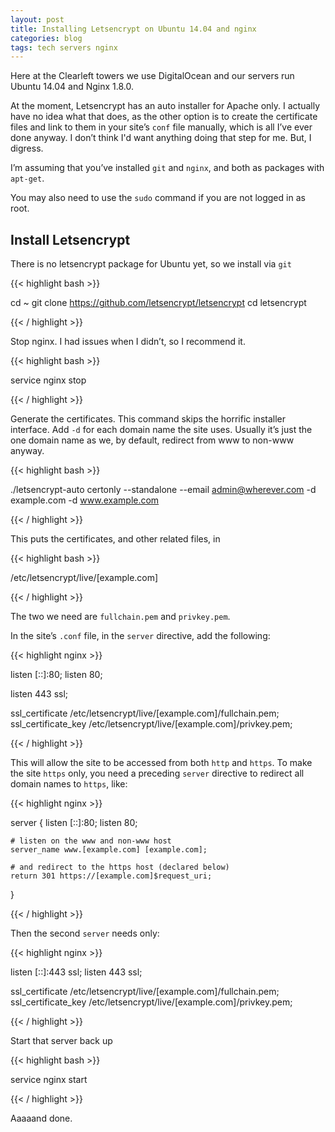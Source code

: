 ```yaml
---
layout: post
title: Installing Letsencrypt on Ubuntu 14.04 and nginx
categories: blog
tags: tech servers nginx
---
```


Here at the Clearleft towers we use DigitalOcean and our servers run Ubuntu 14.04 and Nginx 1.8.0.

At the moment, Letsencrypt has an auto installer for Apache only. I actually have no idea what that does, as the other option is to create the certificate files and link to them in your site’s `conf` file manually, which is all I’ve ever done anyway. I don’t think I'd want anything doing that step for me. But, I digress.

I’m assuming that you’ve installed `git` and `nginx`, and both as packages with `apt-get`.

You may also need to use the `sudo` command if you are not logged in as root.

## Install Letsencrypt

There is no letsencrypt package for Ubuntu yet, so we install via `git`

{{< highlight bash >}}

cd ~
git clone https://github.com/letsencrypt/letsencrypt
cd letsencrypt

{{< / highlight >}}

Stop nginx. I had issues when I didn’t, so I recommend it.

{{< highlight bash >}}

service nginx stop

{{< / highlight >}}

Generate the certificates. This command skips the horrific installer interface. Add `-d` for each domain name the site uses. Usually it’s just the one domain name as we, by default, redirect from www to non-www anyway.

{{< highlight bash >}}

./letsencrypt-auto certonly --standalone --email admin@wherever.com -d example.com -d www.example.com

{{< / highlight >}}

This puts the certificates, and other related files, in

{{< highlight bash >}}

/etc/letsencrypt/live/[example.com]

{{< / highlight >}}

The two we need are `fullchain.pem` and `privkey.pem`.

In the site’s `.conf` file, in the `server` directive, add the following:

{{< highlight nginx >}}

listen [::]:80;
listen 80;

listen 443 ssl;

ssl_certificate /etc/letsencrypt/live/[example.com]/fullchain.pem;
ssl_certificate_key /etc/letsencrypt/live/[example.com]/privkey.pem;

{{< / highlight >}}

This will allow the site to be accessed from both `http` and `https`. To make the site `https` only, you need a preceding `server` directive to redirect all domain names to `https`, like:

{{< highlight nginx >}}

server {
listen [::]:80;
listen 80;

    # listen on the www and non-www host
    server_name www.[example.com] [example.com];

    # and redirect to the https host (declared below)
    return 301 https://[example.com]$request_uri;

}

{{< / highlight >}}

Then the second `server` needs only:

{{< highlight nginx >}}

listen [::]:443 ssl;
listen 443 ssl;

ssl_certificate /etc/letsencrypt/live/[example.com]/fullchain.pem;
ssl_certificate_key /etc/letsencrypt/live/[example.com]/privkey.pem;

{{< / highlight >}}

Start that server back up

{{< highlight bash >}}

service nginx start

{{< / highlight >}}

Aaaaand done.

